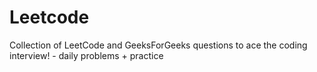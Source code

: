  # Leetcode    
Collection of LeetCode and GeeksForGeeks questions to ace the coding interview! - 
daily problems + practice         
    
  
